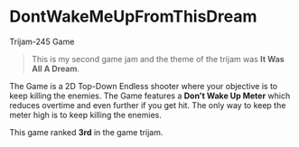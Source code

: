 # DontWakeMeUpFromThisDream
Trijam-245 Game
> This is my second game jam and the theme of the trijam was __It Was All A Dream__.

The Game is a 2D Top-Down Endless shooter where your objective is to keep killing the enemies. The Game features a __Don't Wake Up Meter__ which reduces overtime and even further if you get hit. The only way to keep the meter high is to keep killing the enemies.

This game ranked __3rd__ in the game trijam.
